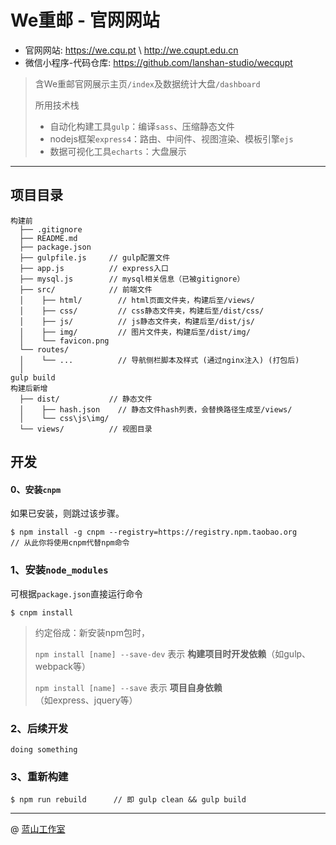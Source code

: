We重邮 - 官网网站
===
* 官网网站: https://we.cqu.pt \ http://we.cqupt.edu.cn
* 微信小程序-代码仓库: https://github.com/lanshan-studio/wecqupt

> 含We重邮官网展示主页`/index`及数据统计大盘`/dashboard`
>
> 所用技术栈
> * 自动化构建工具`gulp`：编译`sass`、压缩静态文件
> * nodejs框架`express4`：路由、中间件、视图渲染、模板引擎`ejs`
> * 数据可视化工具`echarts`：大盘展示
---

## 项目目录
```
构建前
  ├── .gitignore
  ├── README.md
  ├── package.json
  ├── gulpfile.js     // gulp配置文件
  ├── app.js          // express入口
  ├── mysql.js        // mysql相关信息（已被gitignore）
  ├── src/            // 前端文件
  │    ├── html/        // html页面文件夹，构建后至/views/
  │    ├── css/         // css静态文件夹，构建后至/dist/css/
  │    ├── js/          // js静态文件夹，构建后至/dist/js/
  │    ├── img/         // 图片文件夹，构建后至/dist/img/
  │    └── favicon.png
  └── routes/
  │    └── ...          // 导航侧栏脚本及样式 (通过nginx注入) (打包后)
  │   
gulp build
构建后新增
  ├── dist/           // 静态文件
  │    ├── hash.json    // 静态文件hash列表，会替换路径生成至/views/
  │    └── css\js\img/       
  └── views/          // 视图目录
```
## 开发

#### 0、安装`cnpm`
如果已安装，则跳过该步骤。
```
$ npm install -g cnpm --registry=https://registry.npm.taobao.org
// 从此你将使用cnpm代替npm命令
```

### 1、安装`node_modules`
可根据`package.json`直接运行命令
```
$ cnpm install
```
> 约定俗成：新安装npm包时，
>
> `npm install [name] --save-dev` 表示 **构建项目时开发依赖**（如gulp、webpack等）
>
> `npm install [name] --save` 表示 **项目自身依赖** （如express、jquery等）

### 2、后续开发

`doing something`

### 3、重新构建

```
$ npm run rebuild      // 即 gulp clean && gulp build
```

---

@ [蓝山工作室](https://lanshan.studio)
